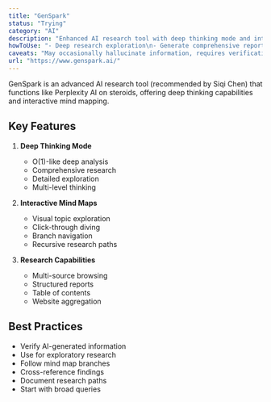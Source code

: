 ```yaml
---
title: "GenSpark"
status: "Trying"
category: "AI"
description: "Enhanced AI research tool with deep thinking mode and interactive mind maps"
howToUse: "- Deep research exploration\n- Generate comprehensive reports\n- Navigate through mind maps\n- Dive deeper into specific topics"
caveats: "May occasionally hallucinate information, requires verification"
url: "https://www.genspark.ai/"
---
```


GenSpark is an advanced AI research tool (recommended by Siqi Chen) that functions like Perplexity AI on steroids, offering deep thinking capabilities and interactive mind mapping.

## Key Features

1. **Deep Thinking Mode**
   - O(1)-like deep analysis
   - Comprehensive research
   - Detailed exploration
   - Multi-level thinking

2. **Interactive Mind Maps**
   - Visual topic exploration
   - Click-through diving
   - Branch navigation
   - Recursive research paths

3. **Research Capabilities**
   - Multi-source browsing
   - Structured reports
   - Table of contents
   - Website aggregation

## Best Practices

- Verify AI-generated information
- Use for exploratory research
- Follow mind map branches
- Cross-reference findings
- Document research paths
- Start with broad queries 